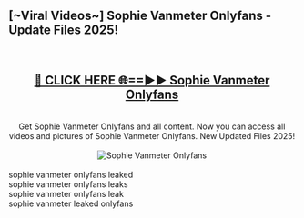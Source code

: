 <h2>[~Viral Videos~] Sophie Vanmeter Onlyfans - Update Files 2025!</h2>
<br>
<div align="center">
<h2><a href="https://betterlinks.top/A2PfLJ" rel="nofollow">🔴 CLICK HERE 🌐==►► Sophie Vanmeter Onlyfans</a></h2>
<br>
Get Sophie Vanmeter Onlyfans and all content. Now you can access all videos and pictures of Sophie Vanmeter Onlyfans. New Updated Files 2025!
<br>
<br>
<a href="https://betterlinks.top/A2PfLJ" rel="nofollow" data-target="animated-image.originalLink"><img src="https://i.ibb.co.com/WyWwxjT/player-gif2.gif" alt="Sophie Vanmeter Onlyfans" style="max-width: 100%; display: inline-block;" data-target="animated-image.originalImage"></a>
</div>
<br>
sophie vanmeter onlyfans leaked<br>
sophie vanmeter onlyfans leaks<br>
sophie vanmeter onlyfans leak<br>
sophie vanmeter leaked onlyfans